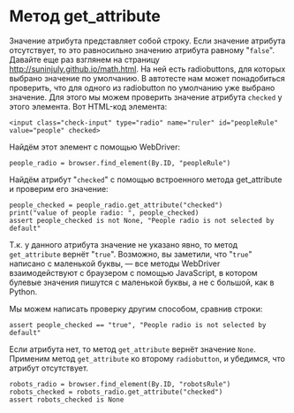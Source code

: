 # Метод get_attribute

Значение атрибута представляет собой строку. Если значение атрибута отсутствует, то это равносильно значению атрибута равному "`false`". Давайте еще раз взглянем на страницу http://suninjuly.github.io/math.html. На ней есть radiobuttons, для которых выбрано значение по умолчанию. В автотесте нам может понадобиться проверить, что для одного из radiobutton по умолчанию уже выбрано значение. Для этого мы можем проверить значение атрибута `checked` у этого элемента. Вот HTML-код элемента:

`<input class="check-input" type="radio" name="ruler" id="peopleRule" value="people" checked>`

Найдём этот элемент с помощью WebDriver:

`people_radio = browser.find_element(By.ID, "peopleRule")`

Найдём атрибут "`checked`" с помощью встроенного метода get_attribute и проверим его значение:

```
people_checked = people_radio.get_attribute("checked")
print("value of people radio: ", people_checked)
assert people_checked is not None, "People radio is not selected by default"
```

Т.к. у данного атрибута значение не указано явно, то метод `get_attribute` вернёт "`true`". Возможно, вы заметили, что "`true`" написано с маленькой буквы, — все методы WebDriver взаимодействуют с браузером с помощью JavaScript, в котором булевые значения пишутся с маленькой буквы, а не с большой, как в Python.

Мы можем написать проверку другим способом, сравнив строки:

`assert people_checked == "true", "People radio is not selected by default"`

Если атрибута нет, то метод `get_attribute` вернёт значение `None`. Применим метод `get_attribute` ко второму `radiobutton`, и убедимся, что атрибут отсутствует.

```
robots_radio = browser.find_element(By.ID, "robotsRule")
robots_checked = robots_radio.get_attribute("checked")
assert robots_checked is None
```
